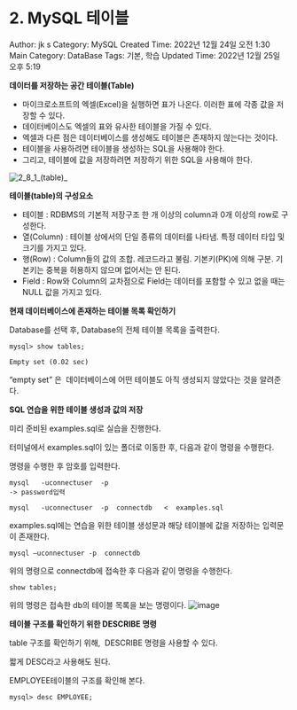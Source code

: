 # 2. MySQL 테이블

Author: jk s
Category: MySQL
Created Time: 2022년 12월 24일 오전 1:30
Main Category: DataBase
Tags: 기본, 학습
Updated Time: 2022년 12월 25일 오후 5:19

**데이터를 저장하는 공간 테이블(Table)**

- 마이크로소프트의 엑셀(Excel)을 실행하면 표가 나온다. 이러한 표에 각종 값을 저장할 수 있다.
- 데이터베이스도 엑셀의 표와 유사한 테이블을 가질 수 있다.
- 엑셀과 다른 점은 데이터베이스를 생성해도 테이블은 존재하지 않는다는 것이다.
- 테이블을 사용하려면 테이블을 생성하는 SQL을 사용해야 한다.
- 그리고, 테이블에 값을 저장하려면 저장하기 위한 SQL을 사용해야 한다.

![2_8_1_(table)_](https://user-images.githubusercontent.com/114375741/209466480-2b314024-fb18-40db-a895-8573829a8d33.png)

**테이블(table)의 구성요소**

- 테이블 : RDBMS의 기본적 저장구조 한 개 이상의 column과 0개 이상의 row로 구성한다.
- 열(Column) : 테이블 상에서의 단일 종류의 데이터를 나타냄. 특정 데이터 타입 및 크기를 가지고 있다.
- 행(Row) : Column들의 값의 조합. 레코드라고 불림. 기본키(PK)에 의해 구분. 기본키는 중복을 허용하지 않으며 없어서는 안 된다.
- Field : Row와 Column의 교차점으로 Field는 데이터를 포함할 수 있고 없을 때는 NULL 값을 가지고 있다.

**현재 데이터베이스에 존재하는 테이블 목록 확인하기**

Database를 선택 후, Database의 전체 테이블 목록을 출력한다.

```
mysql> show tables;

Empty set (0.02 sec)
```

“empty set” 은  데이터베이스에 어떤 테이블도 아직 생성되지 않았다는 것을 알려준다.

**SQL 연습을 위한 테이블 생성과 값의 저장**

미리 준비된 examples.sql로 실습을 진행한다. 


터미널에서 examples.sql이 있는 폴더로 이동한 후, 다음과 같이 명령을 수행한다.

명령을 수행한 후 암호를 입력한다.

```
mysql   -uconnectuser  -p
-> password입력

mysql   -uconnectuser  -p  connectdb   <  examples.sql
```

examples.sql에는 연습을 위한 테이블 생성문과 해당 테이블에 값을 저장하는 입력문이 존재한다.

```
mysql –uconnectuser -p  connectdb
```

위의 명령으로 connectdb에 접속한 후 다음과 같이 명령을 수행한다.

```
show tables;
```

위의 명령은 접속한 db의 테이블 목록을 보는 명령이다.
![image](https://user-images.githubusercontent.com/114375741/209466511-7716cdeb-2030-48d2-ac6a-f5079a2ffe35.png)


**테이블 구조를 확인하기 위한 DESCRIBE 명령**

table 구조를 확인하기 위해,  DESCRIBE 명령을 사용할 수 있다.

짧게 DESC라고 사용해도 된다.

EMPLOYEE테이블의 구조를 확인해 본다.

```
mysql> desc EMPLOYEE;
```
